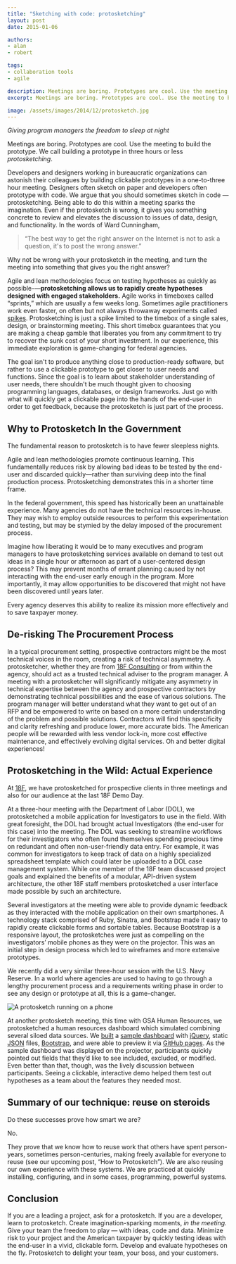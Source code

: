 ```yaml
---
title: "Sketching with code: protosketching"
layout: post
date: 2015-01-06

authors:
- alan
- robert

tags:
- collaboration tools
- agile

description: Meetings are boring. Prototypes are cool. Use the meeting to build the prototype. We call building a prototype in three hours or less "protosketching."
excerpt: Meetings are boring. Prototypes are cool. Use the meeting to build the prototype. We call building a prototype in three hours or less "protosketching."

image: /assets/images/2014/12/protosketch.jpg
---
```

*Giving program managers the freedom to sleep at night*

Meetings are boring. Prototypes are cool. Use the meeting to
build the prototype. We call building a prototype in three hours or less
*protosketching*.

<!-- more -->

Developers and designers working in bureaucratic organizations can astonish
their colleagues by building clickable prototypes in a one-to-three hour
meeting. Designers often sketch on paper and developers often prototype with
code. We argue that you should sometimes sketch in code — protosketching.
Being able to do this within a meeting sparks the imagination. Even if the
protosketch is wrong, it gives you something concrete to review and elevates
the discussion to issues of data, design, and functionality. In the words of
Ward Cunningham,

> “The best way to get the right answer on the Internet is not to ask a
question, it's to post the wrong answer.”

Why not be wrong with your protosketch in the meeting, and turn the meeting
into something that gives you the right answer?

Agile and lean methodologies focus on testing hypotheses as quickly as
possible-—**protosketching allows us to rapidly create hypotheses designed
with engaged stakeholders.** Agile works in timeboxes called “sprints,”
which are usually a few weeks long. Sometimes agile practitioners work even
faster, on often but not always throwaway experiments called
[spikes](http://www.extremeprogramming.org/rules/spike.html). Protosketching
is just a spike limited to the timebox of a single sales, design, or
brainstorming meeting. This short timebox guarantees that you are making a
cheap gamble that liberates you from any commitment to try to recover the
sunk cost of your short investment. In our experience, this immediate
exploration is game-changing for federal agencies.

The goal isn't to produce anything close to production-ready software, but
rather to use a clickable prototype to get closer to user needs and
functions. Since the goal is to learn about stakeholder understanding of
user needs, there shouldn't be much thought given to choosing programming
languages, databases, or design frameworks. Just go with what will quickly
get a clickable page into the hands of the end-user in order to get
feedback, because the protosketch is just part of the process.

## Why to Protosketch In the Government

The fundamental reason to protosketch is to have fewer sleepless nights.

Agile and lean methodologies promote continuous learning. This fundamentally
reduces risk by allowing bad ideas to be tested by the end-user and
discarded quickly—rather than surviving deep into the final production
process. Protosketching demonstrates this in a shorter time frame.

In the federal government, this speed has historically been an unattainable
experience. Many agencies do not have the technical resources in-house. They
may wish to employ outside resources to perform this experimentation and
testing, but may be stymied by the delay imposed of the procurement process.

Imagine how liberating it would be to many executives and program managers
to have protosketching services available on demand to test out ideas in a
single hour or afternoon as part of a user-centered design process? This may
prevent months of errant planning caused by not interacting with the
end-user early enough in the program. More importantly, it may allow
opportunities to be discovered that might not have been discovered until
years later.

Every agency deserves this ability to realize its mission more effectively
and to save taxpayer money.

## De-risking The Procurement Process

In a typical procurement setting, prospective contractors might be the most
technical voices in the room, creating a risk of technical asymmetry. A
protosketcher, whether they are from [18F
Consulting](https://18f.gsa.gov/consulting) or from within the agency,
should act as a trusted technical adviser to the program manager. A meeting
with a protosketcher will significantly mitigate any asymmetry in technical
expertise between the agency and prospective contractors by demonstrating
technical possibilities and the ease of various solutions. The program
manager will better understand what they want to get out of an RFP and be
empowered to write on based on a more certain understanding of the problem
and possible solutions. Contractors will find this specificity and clarity
refreshing and produce lower, more accurate bids. The American people will
be rewarded with less vendor lock-in, more cost effective maintenance, and
effectively evolving digital services. Oh and better digital experiences!

## Protosketching in the Wild: Actual Experience

At [18F](https://18f.gsa.gov/), we have protosketched for prospective
clients in three meetings and also for our audience at the last 18F Demo
Day.

At a three-hour meeting with the Department of Labor (DOL), we protosketched a
mobile application for Investigators to use in the field. With great
foresight, the DOL had brought actual Investigators (the end-user for this
case) into the meeting. The DOL was seeking to streamline workflows for
their investigators who often found themselves spending precious time on
redundant and often non-user-friendly data entry. For example, it was common
for investigators to keep track of data on a highly specialized spreadsheet
template which could later be uploaded to a DOL case management system.
While one member of the 18F team discussed project goals and explained the
benefits of a modular, API-driven system architecture, the other 18F staff
members protosketched a user interface made possible by such an
architecture.

Several investigators at the meeting were able to provide dynamic feedback
as they interacted with the mobile application on their own smartphones. A
technology stack comprised of Ruby, Sinatra, and Bootstrap made it easy to
rapidly create clickable forms and sortable tables. Because Bootstrap is a
responsive layout, the protosketches were just as compelling on the
investigators’ mobile phones as they were on the projector. This was an
initial step in design process which led to wireframes and more extensive
prototypes.

We recently did a very similar three-hour session with the U.S. Navy Reserve. In a
world where agencies are used to having to go through a lengthy procurement
process and a requirements writing phase in order to see any design or
prototype at all, this is a game-changer.

<img src="{{ site.baseurl }}/assets/images/2014/12/protosketch.jpg" class="align-left" alt="A
protosketch running on a phone" />

At another protosketch meeting, this time with GSA Human Resources, we
protosketched a human resources dashboard which simulated combining several
siloed data sources. We [built](https://github.com/18F/aaa-exp-proto1) a
[sample dashboard](https://18f.github.io/aaa-exp-proto1/) with
[jQuery](http://jquery.com/), static [JSON](http://www.json.org/) files,
[Bootstrap](http://getbootstrap.com/), and were able to preview it via
[GitHub pages](https://pages.github.com/). As the sample dashboard was
displayed on the projector, participants quickly pointed out fields that
they’d like to see included, excluded, or modified. Even better than that,
though, was the lively discussion between participants. Seeing a clickable,
interactive demo helped them test out hypotheses as a team about the
features they needed most.

## Summary of our technique: reuse on steroids

Do these successes prove how smart we are?

No.

They prove that we know how to reuse work that others have spent
person-years, sometimes person-centuries, making freely available for
everyone to reuse (see our upcoming post, “How to Protosketch”). We are also
reusing our own experience with these systems. We are practiced at quickly
installing, configuring, and in some cases, programming, powerful systems.

## Conclusion

If you are a leading a project, ask for a protosketch. If you are a
developer, learn to protosketch. Create imagination-sparking moments, *in
the meeting*. Give your team the freedom to play — with ideas, code and
data. Minimize risk to your project and the American taxpayer by quickly
testing ideas with the end-user in a vivid, clickable form. Develop and
evaluate hypotheses on the fly. Protosketch to delight your team, your boss,
and your customers.  
